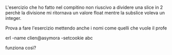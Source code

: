 L'esercizio che ho fatto nel compitino non riuscivo a dividere una slice in 2 perchè la divisione mi ritornava un valore float mentre la subslice voleva un integer.

Prova a fare l'esercizio mettendo anche i nomi come quelli che vuole il profe

erl -name clien@asymora -setcookie abc

funziona così?
